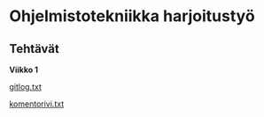# Ohjelmistotekniikka harjoitustyö

## Tehtävät

**Viikko 1**

[gitlog.txt](https://github.com/PatrickSalmi/ot-harjoitustyo/blob/master/laskarit/viikko1/gitlog.txt)

[komentorivi.txt](https://github.com/PatrickSalmi/ot-harjoitustyo/blob/master/laskarit/viikko1/komentorivi.txt)

